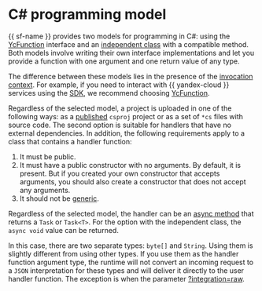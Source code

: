 # C# programming model

{{ sf-name }} provides two models for programming in C#: using the [YcFunction](yc-function.md) interface and an [independent class](independent-function.md) with a compatible method. Both models involve writing their own interface implementations and let you provide a function with one argument and one return value of any type.

The difference between these models lies in the presence of the [invocation context](../context.md). For example, if you need to interact with {{ yandex-cloud }} services using the [SDK](../sdk.md), we recommend choosing [YcFunction](yc-function.md).

Regardless of the selected model, a project is uploaded in one of the following ways: as a [published](https://docs.microsoft.com/en-us/dotnet/core/tools/dotnet-publish) `csproj` project or as a set of `*cs` files with source code. The second option is suitable for handlers that have no external dependencies. In addition, the following requirements apply to a class that contains a handler function:
1. It must be public.
1. It must have a public constructor with no arguments.
   By default, it is present. But if you created your own constructor that accepts arguments, you should also create a constructor that does not accept any arguments.
1. It should not be [generic](https://docs.microsoft.com/en-us/dotnet/csharp/programming-guide/generics/).

Regardless of the selected model, the handler can be an [async method](https://docs.microsoft.com/en-us/dotnet/csharp/programming-guide/concepts/async/) that returns a `Task` or `Task<T>`. For the option with the independent class, the `async void` value can be returned.

In this case, there are two separate types: `byte[]` and `String`. Using them is slightly different from using other types. If you use them as the handler function argument type, the runtime will not convert an incoming request to a `JSON` interpretation for these types and will deliver it directly to the user handler function. The exception is when the parameter [?integration=raw](../../../concepts/function-invoke.md#http).
